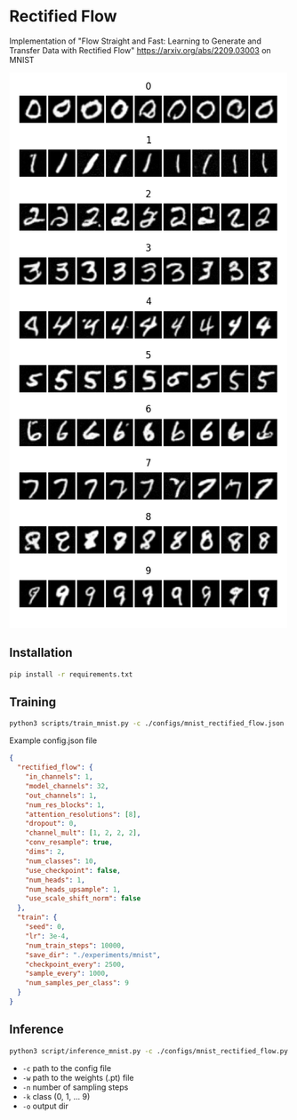 # Rectified Flow

Implementation of "Flow Straight and Fast: Learning to Generate and Transfer Data with Rectified Flow"
https://arxiv.org/abs/2209.03003 on MNIST

![alt text](generations.png)

## Installation

```bash
pip install -r requirements.txt
```

## Training

```bash
python3 scripts/train_mnist.py -c ./configs/mnist_rectified_flow.json
```

Example config.json file

```json
{
  "rectified_flow": {
    "in_channels": 1,
    "model_channels": 32,
    "out_channels": 1,
    "num_res_blocks": 1,
    "attention_resolutions": [8],
    "dropout": 0,
    "channel_mult": [1, 2, 2, 2],
    "conv_resample": true,
    "dims": 2,
    "num_classes": 10,
    "use_checkpoint": false,
    "num_heads": 1,
    "num_heads_upsample": 1,
    "use_scale_shift_norm": false
  },
  "train": {
    "seed": 0,
    "lr": 3e-4,
    "num_train_steps": 10000,
    "save_dir": "./experiments/mnist",
    "checkpoint_every": 2500,
    "sample_every": 1000,
    "num_samples_per_class": 9
  }
}
```

## Inference

```bash
python3 script/inference_mnist.py -c ./configs/mnist_rectified_flow.py -w weights.pt -n 16 -k 1 -o ./output
```

- `-c` path to the config file
- `-w` path to the weights (.pt) file
- `-n` number of sampling steps
- `-k` class (0, 1, ... 9)
- `-o` output dir
